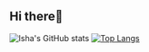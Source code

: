 ## Hi there:wave:
![Isha's GitHub stats](https://github-readme-stats.vercel.app/api?username=Isha-1290&show_icons=true&theme=radical)
[![Top Langs](https://github-readme-stats.vercel.app/api/top-langs/?username=Isha-1290)](https://github.com/Isha-1290/Isha-1290/edit/main/README.md)
<!--

**Isha-1290/Isha-1290** is a ✨ _special_ ✨ repository because its `README.md` (this file) appears on your GitHub profile.

Here are some ideas to get you started:

- 🔭 I’m currently working on ...
- 🌱 I’m currently learning ...
- 👯 I’m looking to collaborate on ...
- 🤔 I’m looking for help with ...
- 💬 Ask me about ...
- 📫 How to reach me: ...
- 😄 Pronouns: ...
- ⚡ Fun fact: ...
-->
